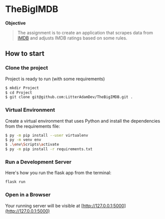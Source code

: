 # TheBigIMDB
**Objective**  
>The assignment is to create an application that scrapes data from [IMDB](https://www.imdb.com/chart/top/) and adjusts IMDB ratings based on some rules.


## How to start

### Clone the project
Project is ready to run (with some requirements)

```sh
$ mkdir Project
$ cd Project
$ git clone git@github.com:LitterAdamDev/TheBigIMDB.git .
```

### Virtual Environment
Create a virtual environment that uses Python and install the dependencies from the requirements file:
```sh
$ py -m pip install --user virtualenv
$ py -m venv env
$ .\env\Scripts\activate
$ py -m pip install -r requirements.txt
```

### Run a Development Server

Here's how you run the flask app from the terminal:
```sh
flask run
```

### Open in a Browser

Your running server will be visible at [http://127.0.0.1:5000](http://127.0.0.1:5000)